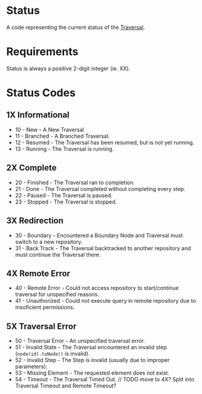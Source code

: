 # Status
A code representing the current status of the [Traversal](traversal.md).

# Requirements
Status is always a positive 2-digit integer (ie. XX).

# Status Codes

## 1X Informational

* 10 - New - A New Traversal
* 11 - Branched - A Branched Traversal.
* 12 - Resumed - The Traversal has been resumed, but is not yet running.
* 13 - Running - The Traversal is running.

## 2X Complete

* 20 - Finished -  The Traversal ran to completion.
* 21 - Done -  The Traversal completed without completing every step.
* 22 - Paused - The Traversal is paused.
* 23 - Stopped - The Traversal is stopped.

## 3X Redirection

* 30 - Boundary - Encountered a Boundary Node and Traversal must switch to a new repository.
* 31 - Back Track - The Traversal backtracked to another repository and must continue the Traversal there.

## 4X Remote Error

* 40 - Remote Error - Could not access repository to start/continue traversal for unspecified reasons.
* 41 - Unauthorized - Could not execute query in remote repository due to insuficient permissions.

## 5X Traversal Error

* 50 - Traversal Error - An unspecified traversal error.
* 51 - Invalid State - The Traversal encountered an invalid step (`node(id).toNode()` is invalid).
* 52 - Invalid Step - The Step is invalid (usually due to improper parameters).
* 53 - Missing Element - The requested element does not exist.
* 54 - Timeout - The Traversal Timed Out. // TODO move to 4X? Split into Traversal Timeout and Remote Timeout?